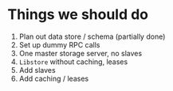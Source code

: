 Things we should do
===================

1. Plan out data store / schema (partially done)
2. Set up dummy RPC calls
3. One master storage server, no slaves
4. ```Libstore``` without caching, leases
5. Add slaves
6. Add caching / leases
